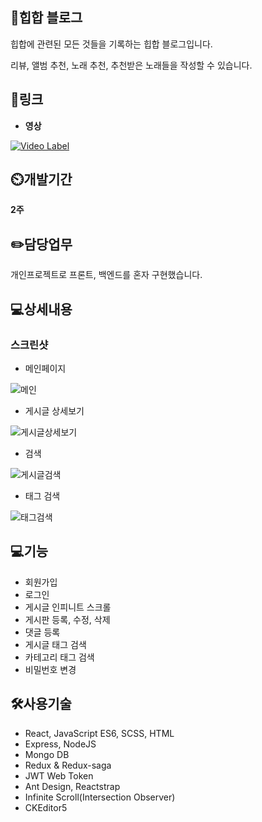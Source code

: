 ## 👏힙합 블로그


힙합에 관련된 모든 것들을 기록하는 힙합 블로그입니다.

리뷰, 앨범 추천, 노래 추천, 추천받은 노래들을 작성할 수 있습니다.


## 📎링크


- **영상**


[![Video Label](http://img.youtube.com/vi/QRObh9wZIEI/0.jpg)](https://youtu.be/QRObh9wZIEI)


## ⏲️개발기간


**2주**


## ✏️담당업무


개인프로젝트로 프론트, 백엔드를 혼자 구현했습니다.


## 💻상세내용


### 스크린샷


- 메인페이지

![메인](https://user-images.githubusercontent.com/51365114/144704181-7922ccc2-15ac-456f-8377-ad49f2f36b7e.PNG)

- 게시글 상세보기

![게시글상세보기](https://user-images.githubusercontent.com/51365114/144704179-a3285d02-5b84-4dd3-be7a-e967a6a6a592.PNG)


- 검색

![게시글검색](https://user-images.githubusercontent.com/51365114/144704174-47542fe7-93c5-4026-affd-72647e1ea7b5.PNG)

- 태그 검색

![태그검색](https://user-images.githubusercontent.com/51365114/144704186-768fbb90-e3c0-48b9-b087-35b86d1b820e.PNG)

## 💻기능


- 회원가입
- 로그인
- 게시글 인피니트 스크롤
- 게시판 등록, 수정, 삭제
- 댓글 등록
- 게시글 태그 검색
- 카테고리 태그 검색
- 비밀번호 변경

## 🛠️사용기술


- React, JavaScript ES6, SCSS, HTML
- Express, NodeJS
- Mongo DB
- Redux & Redux-saga
- JWT Web Token
- Ant Design, Reactstrap
- Infinite Scroll(Intersection Observer)
- CKEditor5
